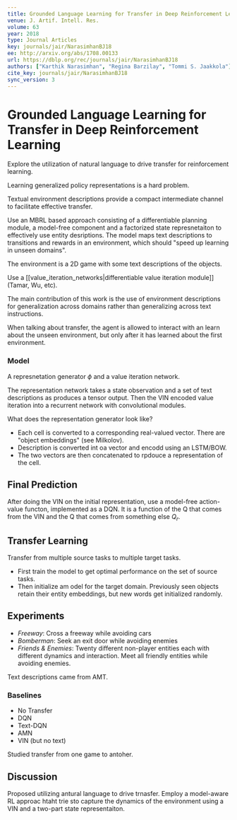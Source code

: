 ```yaml
---
title: Grounded Language Learning for Transfer in Deep Reinforcement Learning
venue: J. Artif. Intell. Res.
volume: 63
year: 2018
type: Journal Articles
key: journals/jair/NarasimhanBJ18
ee: http://arxiv.org/abs/1708.00133
url: https://dblp.org/rec/journals/jair/NarasimhanBJ18
authors: ["Karthik Narasimhan", "Regina Barzilay", "Tommi S. Jaakkola"]
cite_key: journals/jair/NarasimhanBJ18
sync_version: 3
---
```

# Grounded Language Learning for Transfer in Deep Reinforcement Learning

Explore the utilization of natural language to drive transfer for reinforcement learning.

Learning generalized policy representations is a hard problem.

Textual environment descriptions provide a compact intermediate channel to facilitate effective transfer.

Use an MBRL based approach consisting of a differentiable planning module, a model-free component and a factorized state represnetaiton to effectively use entity desriptions. The model maps text descriptions to transitions and rewards in an environment, which should "speed up learning in unseen domains".


The environment is a 2D game with some text descriptions of the objects.

Use a [[value_iteration_networks|differentiable value iteration module]] (Tamar, Wu, etc).

The main contribution of this work is the use of environment descriptions for generalization across domains rather than generalizing across text instructions.

When talking about transfer, the agent is allowed to interact with an learn about the unseen environment, but only after it has learned about the first environment.

### Model

A represnetation generator $\phi$ and a value iteration network.

The representation network takes a state observation and a set of text descriptions as produces a tensor output. Then the VIN encoded value iteration into a recurrent network with convolutional modules.

What does the representation generator look like?

 - Each cell is converted to a corresponding real-valued vector. There are "object embeddings" (see Milkolov).
 - Description is converted int oa vector and encodd using an LSTM/BOW.
 - The two vectors are then concatenated to rpdouce a representation of the cell.


## Final Prediction

After doing the VIN on the initial representation, use a model-free action-value functon, implemented as a DQN. It is a function of the Q that comes from the VIN and the Q that comes from something else $Q_r$.



## Transfer Learning

Transfer from multiple source tasks to multiple target tasks.

- First train the model to get optimal performance on the set of source tasks.
- Then initialize am odel for the target domain. Previously seen objects retain their entity embeddings, but new words get initialized randomly.


## Experiments

 - *Freeway*: Cross a freeway while avoiding cars
 - *Bomberman*: Seek an exit door while avoiding enemies
 - *Friends & Enemies*: Twenty different non-player entities each with different dynamics and interaction. Meet all friendly entities while avoiding enemies.


Text descriptions came from AMT.

### Baselines

 - No Transfer
 - DQN
 - Text-DQN
 - AMN
 - VIN (but no text)


Studied transfer from one game to antoher.


## Discussion

Proposed utilizing antural language to drive trnasfer. Employ a model-aware RL approac htaht trie sto capture the dynamics of the environment using a VIN and a two-part state representaiton.